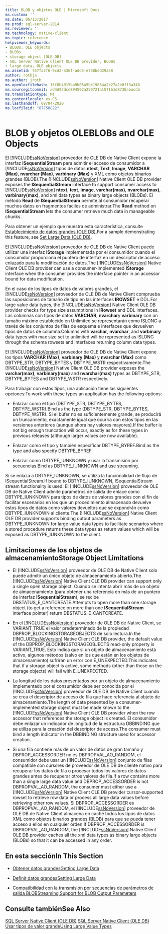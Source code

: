 ```yaml
---
title: BLOB y objetos OLE | Microsoft Docs
ms.custom: ''
ms.date: 06/13/2017
ms.prod: sql-server-2014
ms.reviewer: ''
ms.technology: native-client
ms.topic: reference
helpviewer_keywords:
- BLOBs, OLE objects
- BLOBs
- storage object [OLE DB]
- SQL Server Native Client OLE DB provider, BLOBs
- large data, OLE objects
ms.assetid: 767fa2f6-9cd2-436f-add5-e760bed29a58
author: rothja
ms.author: jroth
ms.openlocfilehash: 15f8b4915ba9b05a5be19854a2e27a2e8ff3a346
ms.sourcegitcommit: ad4d92dce894592a259721a1571b1d8736abacdb
ms.translationtype: MT
ms.contentlocale: es-ES
ms.lasthandoff: 08/04/2020
ms.locfileid: "87750822"
---
```

# <a name="blobs-and-ole-objects"></a><span data-ttu-id="853de-102">BLOB y objetos OLE</span><span class="sxs-lookup"><span data-stu-id="853de-102">BLOBs and OLE Objects</span></span>
  <span data-ttu-id="853de-103">El [!INCLUDE[ssNoVersion](../../includes/ssnoversion-md.md)] proveedor de OLE DB de Native Client expone la interfaz **ISequentialStream** para admitir el acceso de consumidor a [!INCLUDE[ssNoVersion](../../includes/ssnoversion-md.md)] tipos de datos **ntext**, **Text**, **Image**, **VARCHAR (Max)**, **nvarchar (Max)**, **varbinary (Max)** y XML como objetos binarios grandes (BLOB).</span><span class="sxs-lookup"><span data-stu-id="853de-103">The [!INCLUDE[ssNoVersion](../../includes/ssnoversion-md.md)] Native Client OLE DB provider exposes the **ISequentialStream** interface to support consumer access to [!INCLUDE[ssNoVersion](../../includes/ssnoversion-md.md)] **ntext**, **text**, **image**, **varchar(max)**, **nvarchar(max)**, **varbinary(max)**, and xml data types as binary large objects (BLOBs).</span></span> <span data-ttu-id="853de-104">El método **Read** de **ISequentialStream** permite al consumidor recuperar muchos datos en fragmentos fáciles de administrar.</span><span class="sxs-lookup"><span data-stu-id="853de-104">The **Read** method on **ISequentialStream** lets the consumer retrieve much data in manageable chunks.</span></span>  
  
 <span data-ttu-id="853de-105">Para obtener un ejemplo que muestra esta característica, consulte [Establecimiento de datos grandes &#40;OLE DB&#41;](../native-client-ole-db-how-to/set-large-data-ole-db.md).</span><span class="sxs-lookup"><span data-stu-id="853de-105">For a sample demonstrating this feature, see [Set Large Data &#40;OLE DB&#41;](../native-client-ole-db-how-to/set-large-data-ole-db.md).</span></span>  
  
 <span data-ttu-id="853de-106">El [!INCLUDE[ssNoVersion](../../includes/ssnoversion-md.md)] proveedor de OLE DB de Native Client puede utilizar una interfaz **IStorage** implementada por el consumidor cuando el consumidor proporciona el puntero de interfaz en un descriptor de acceso enlazado para la modificación de datos.</span><span class="sxs-lookup"><span data-stu-id="853de-106">The [!INCLUDE[ssNoVersion](../../includes/ssnoversion-md.md)] Native Client OLE DB provider can use a consumer-implemented **IStorage** interface when the consumer provides the interface pointer in an accessor bound for data modification.</span></span>  
  
 <span data-ttu-id="853de-107">En el caso de los tipos de datos de valores grandes, el [!INCLUDE[ssNoVersion](../../includes/ssnoversion-md.md)] proveedor de OLE DB de Native Client comprueba las suposiciones de tamaño de tipo en las interfaces **IROWSET** e DDL.</span><span class="sxs-lookup"><span data-stu-id="853de-107">For large value data types, the [!INCLUDE[ssNoVersion](../../includes/ssnoversion-md.md)] Native Client OLE DB provider checks for type size assumptions in **IRowset** and DDL interfaces.</span></span> <span data-ttu-id="853de-108">Las columnas con tipos de datos **VARCHAR**, **nvarchar**y **varbinary** con un tamaño máximo establecido en Unlimited se representarán como ISLONG a través de los conjuntos de filas de esquema e interfaces que devuelven tipos de datos de columna.</span><span class="sxs-lookup"><span data-stu-id="853de-108">Columns with **varchar**, **nvarchar**, and **varbinary** data types with max size set to unlimited will be represented as ISLONG through the schema rowsets and interfaces returning column data types.</span></span>  
  
 <span data-ttu-id="853de-109">El [!INCLUDE[ssNoVersion](../../includes/ssnoversion-md.md)] proveedor de OLE DB de Native Client expone los tipos **VARCHAR (Max)**, **varbinary (Max)** y **nvarchar (Max)** como DBTYPE_STR, DBTYPE_BYTES y DBTYPE_WSTR respectivamente.</span><span class="sxs-lookup"><span data-stu-id="853de-109">The [!INCLUDE[ssNoVersion](../../includes/ssnoversion-md.md)] Native Client OLE DB provider exposes the **varchar(max)**, **varbinary(max)** and **nvarchar(max)** types as DBTYPE_STR, DBTYPE_BYTES and DBTYPE_WSTR respectively.</span></span>  
  
 <span data-ttu-id="853de-110">Para trabajar con estos tipos, una aplicación tiene las siguientes opciones:</span><span class="sxs-lookup"><span data-stu-id="853de-110">To work with these types an application has the following options:</span></span>  
  
-   <span data-ttu-id="853de-111">Enlazar como el tipo (DBTYPE_STR, DBTYPE_BYTES, DBTYPE_WSTR).</span><span class="sxs-lookup"><span data-stu-id="853de-111">Bind as the type (DBTYPE_STR, DBTYPE_BYTES, DBTYPE_WSTR).</span></span> <span data-ttu-id="853de-112">Si el búfer no es suficientemente grande, se producirá un truncamiento, exactamente igual que ocurría con estos tipos en las versiones anteriores (aunque ahora hay valores mayores).</span><span class="sxs-lookup"><span data-stu-id="853de-112">If the buffer is not big enough truncation will occur, exactly as for these types in previous releases (although larger values are now available).</span></span>  
  
-   <span data-ttu-id="853de-113">Enlazar como el tipo y también especificar DBTYPE_BYREF.</span><span class="sxs-lookup"><span data-stu-id="853de-113">Bind as the type and also specify DBTYPE_BYREF.</span></span>  
  
-   <span data-ttu-id="853de-114">Enlazar como DBTYPE_IUNKNOWN y usar la transmisión por secuencias.</span><span class="sxs-lookup"><span data-stu-id="853de-114">Bind as DBTYPE_IUNKNOWN and use streaming.</span></span>  
  
 <span data-ttu-id="853de-115">Si se enlaza a DBTYPE_IUNKNOWN, se utiliza la funcionalidad de flujo de ISequentialStream.</span><span class="sxs-lookup"><span data-stu-id="853de-115">If bound to DBTYPE_IUNKNOWN, ISequentialStream stream functionality is used.</span></span> <span data-ttu-id="853de-116">El [!INCLUDE[ssNoVersion](../../includes/ssnoversion-md.md)] proveedor de OLE DB de Native Client admite parámetros de salida de enlace como DBTYPE_IUNKNOWN para tipos de datos de valores grandes con el fin de facilitar escenarios en los que un procedimiento almacenado devuelve estos tipos de datos como valores devueltos que se expondrán como DBTYPE_IUNKNOWN al cliente.</span><span class="sxs-lookup"><span data-stu-id="853de-116">The [!INCLUDE[ssNoVersion](../../includes/ssnoversion-md.md)] Native Client OLE DB provider supports binding output parameters as DBTYPE_IUNKNOWN for large value data types to facilitate scenarios where a stored procedure returns these data types as return values which will be exposed as DBTYPE_IUNKNOWN to the client.</span></span>  
  
## <a name="storage-object-limitations"></a><span data-ttu-id="853de-117">Limitaciones de los objetos de almacenamiento</span><span class="sxs-lookup"><span data-stu-id="853de-117">Storage Object Limitations</span></span>  
  
-   <span data-ttu-id="853de-118">El [!INCLUDE[ssNoVersion](../../includes/ssnoversion-md.md)] proveedor de OLE DB de Native Client solo puede admitir un único objeto de almacenamiento abierto.</span><span class="sxs-lookup"><span data-stu-id="853de-118">The [!INCLUDE[ssNoVersion](../../includes/ssnoversion-md.md)] Native Client OLE DB provider can support only a single open storage object.</span></span> <span data-ttu-id="853de-119">Cuando se intenta abrir más de un objeto de almacenamiento (para obtener una referencia en más de un puntero de interfaz **ISequentialStream**), se recibe DBSTATUS_E_CANTCREATE.</span><span class="sxs-lookup"><span data-stu-id="853de-119">Attempts to open more than one storage object (to get a reference on more than one **ISequentialStream** interface pointer) return DBSTATUS_E_CANTCREATE.</span></span>  
  
-   <span data-ttu-id="853de-120">En el [!INCLUDE[ssNoVersion](../../includes/ssnoversion-md.md)] proveedor de OLE DB de Native Client, se VARIANT_TRUE el valor predeterminado de la propiedad DBPROP_BLOCKINGSTORAGEOBJECTS de solo lectura.</span><span class="sxs-lookup"><span data-stu-id="853de-120">In the [!INCLUDE[ssNoVersion](../../includes/ssnoversion-md.md)] Native Client OLE DB provider, the default value of the DBPROP_BLOCKINGSTORAGEOBJECTS read-only property is VARIANT_TRUE.</span></span> <span data-ttu-id="853de-121">Esto indica que si un objeto de almacenamiento está activo, algunos métodos (salvo en los que están en los objetos de almacenamiento) sufrirán un error con E_UNEXPECTED.</span><span class="sxs-lookup"><span data-stu-id="853de-121">This indicates that if a storage object is active, some methods (other than those on the storage objects) will fail with E_UNEXPECTED.</span></span>  
  
-   <span data-ttu-id="853de-122">La longitud de los datos presentados por un objeto de almacenamiento implementado por el consumidor debe ser conocida por el [!INCLUDE[ssNoVersion](../../includes/ssnoversion-md.md)] proveedor de OLE DB de Native Client cuando se crea el descriptor de acceso de fila que hace referencia al objeto de almacenamiento.</span><span class="sxs-lookup"><span data-stu-id="853de-122">The length of data presented by a consumer-implemented storage object must be made known to the [!INCLUDE[ssNoVersion](../../includes/ssnoversion-md.md)] Native Client OLE DB provider when the row accessor that references the storage object is created.</span></span> <span data-ttu-id="853de-123">El consumidor debe enlazar un indicador de longitud de la estructura DBBINDING que se utiliza para la creación del descriptor de acceso.</span><span class="sxs-lookup"><span data-stu-id="853de-123">The consumer must bind a length indicator in the DBBINDING structure used for accessor creation.</span></span>  
  
-   <span data-ttu-id="853de-124">Si una fila contiene más de un valor de datos de gran tamaño y DBPROP_ACCESSORDER no es DBPROPVAL_AO_RANDOM, el consumidor debe usar un [!INCLUDE[ssNoVersion](../../includes/ssnoversion-md.md)] conjunto de filas compatible con cursores de proveedor de OLE DB de cliente nativo para recuperar los datos de fila o procesar todos los valores de datos grandes antes de recuperar otros valores de fila.</span><span class="sxs-lookup"><span data-stu-id="853de-124">If a row contains more than a single large data value and DBPROP_ACCESSORDER is not DBPROPVAL_AO_RANDOM, the consumer must either use a [!INCLUDE[ssNoVersion](../../includes/ssnoversion-md.md)] Native Client OLE DB provider cursor-supported rowset to retrieve row data or process all large data values before retrieving other row values.</span></span> <span data-ttu-id="853de-125">Si DBPROP_ACCESSORDER es DBPROPVAL_AO_RANDOM, el [!INCLUDE[ssNoVersion](../../includes/ssnoversion-md.md)] proveedor de OLE DB de Native Client almacena en caché todos los tipos de datos XML como objetos binarios grandes (BLOB) para que se pueda tener acceso a ellos en cualquier orden.</span><span class="sxs-lookup"><span data-stu-id="853de-125">If DBPROP_ACCESSORDER is DBPROPVAL_AO_RANDOM, the [!INCLUDE[ssNoVersion](../../includes/ssnoversion-md.md)] Native Client OLE DB provider caches all the xml data types as binary large objects (BLOBs) so that it can be accessed in any order.</span></span>  
  
## <a name="in-this-section"></a><span data-ttu-id="853de-126">En esta sección</span><span class="sxs-lookup"><span data-stu-id="853de-126">In This Section</span></span>  
  
-   [<span data-ttu-id="853de-127">Obtener datos grandes</span><span class="sxs-lookup"><span data-stu-id="853de-127">Getting Large Data</span></span>](getting-large-data.md)  
  
-   [<span data-ttu-id="853de-128">Definir datos grandes</span><span class="sxs-lookup"><span data-stu-id="853de-128">Setting Large Data</span></span>](setting-large-data.md)  
  
-   [<span data-ttu-id="853de-129">Compatibilidad con la transmisión por secuencias de parámetros de salida BLOB</span><span class="sxs-lookup"><span data-stu-id="853de-129">Streaming Support for BLOB Output Parameters</span></span>](streaming-support-for-blob-output-parameters.md)  
  
## <a name="see-also"></a><span data-ttu-id="853de-130">Consulte también</span><span class="sxs-lookup"><span data-stu-id="853de-130">See Also</span></span>  
 <span data-ttu-id="853de-131">[SQL Server Native Client &#40;OLE DB&#41;](../native-client/ole-db/sql-server-native-client-ole-db.md) </span><span class="sxs-lookup"><span data-stu-id="853de-131">[SQL Server Native Client &#40;OLE DB&#41;](../native-client/ole-db/sql-server-native-client-ole-db.md) </span></span>  
 [<span data-ttu-id="853de-132">Usar tipos de valor grande</span><span class="sxs-lookup"><span data-stu-id="853de-132">Using Large Value Types</span></span>](../native-client/features/using-large-value-types.md)  
  
  
